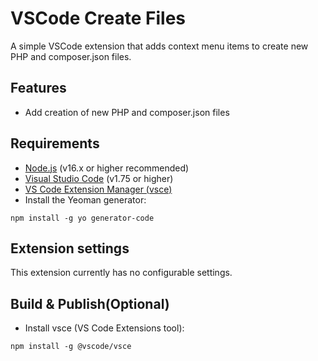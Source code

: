 # VSCode Create Files

A simple VSCode extension that adds context menu items to create new PHP and composer.json files.

## Features

-  Add creation of new PHP and composer.json files

## Requirements

-  [Node.js](https://nodejs.org/) (v16.x or higher recommended)
-  [Visual Studio Code](https://code.visualstudio.com/) (v1.75 or higher)
-  [VS Code Extension Manager (vsce)](https://code.visualstudio.com/api/working-with-extensions/publishing-extension#vsce)
-  Install the Yeoman generator:

```shell
npm install -g yo generator-code
```

## Extension settings

This extension currently has no configurable settings.

## Build & Publish(Optional)

- Install vsce (VS Code Extensions tool):

```shell
npm install -g @vscode/vsce
```
